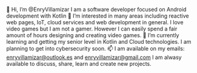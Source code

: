 👋 Hi, I’m @EnryVillamizar I am a software developer focused on Android development with Kotlin 
👀 I’m interested in many areas including reactive web pages, IoT, cloud services and web development in general. I love video games but I am not a gamer. However I can easily spend a fair amount of hours designing and creating video games.
🌱 I’m currently learning and getting my senior level in Kotlin and Cloud technologies. I am planning to get into cybersecurity soon.
📫 I am available on my emails: enryvillamizar@outlook.es and enryvillamizar@gmail.com
I am alwasy available to discuss, share, learn and create new projects.

<!---
EnryVillamizar/EnryVillamizar is a ✨ special ✨ repository because its `README.md` (this file) appears on your GitHub profile.
You can click the Preview link to take a look at your changes.
--->
